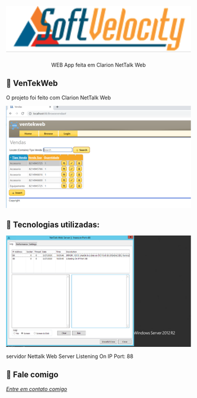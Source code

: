 <h1 align="center">
    <img width="600" src="assets/logosv.png" />
</h1>


<p align="center">
WEB App feita em Clarion NetTalk Web
</p>

📌 VenTekWeb 
------------------
O projeto foi feito com Clarion NetTalk Web


<img src="assets/ventekweb.png" alt="page-home">


🔧 Tecnologias utilizadas:
------------------

<img src="assets/server.png" alt="page-home">

servidor Nettalk Web Server Listening On IP Port: 88



💬 Fale comigo
------------------
[*Entre em contato comigo*](https://www.linkedin.com/in/ivo-baptista-3712144/)








